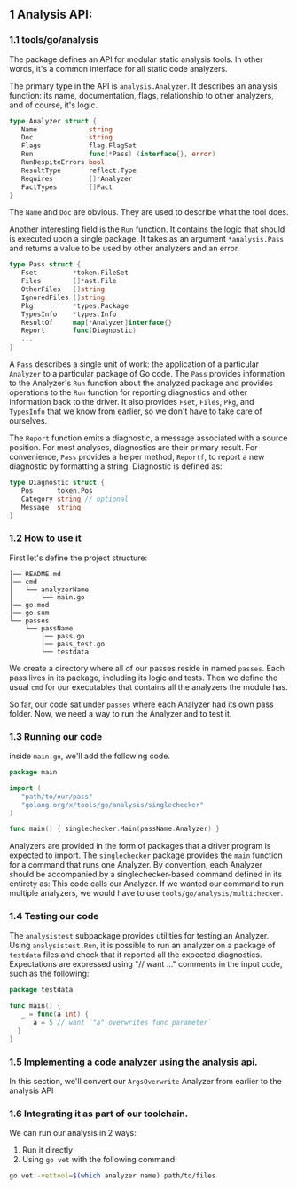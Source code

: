 ## 1 Analysis API:
### 1.1 tools/go/analysis
The package defines an API for modular static analysis tools. In other words, it's a common interface for all static code analyzers.
      
The primary type in the API is `analysis.Analyzer`.  It describes an analysis function: its name, documentation, flags, relationship to other analyzers, and of course, it's logic.

``` go
type Analyzer struct {
   Name             string
   Doc              string
   Flags            flag.FlagSet
   Run              func(*Pass) (interface{}, error)
   RunDespiteErrors bool
   ResultType       reflect.Type
   Requires         []*Analyzer
   FactTypes        []Fact
}
```

The `Name` and `Doc` are obvious. They are used to describe what the tool does.

Another interesting field is the `Run` function. It contains the logic that should is executed upon a single package. It takes as an argument `*analysis.Pass` and returns a value to be used by other analyzers and an error.

``` go
type Pass struct {
   Fset         *token.FileSet
   Files        []*ast.File
   OtherFiles   []string
   IgnoredFiles []string
   Pkg          *types.Package
   TypesInfo    *types.Info
   ResultOf     map[*Analyzer]interface{}
   Report       func(Diagnostic)
   ...
}
```

A `Pass` describes a single unit of work: the application of a particular `Analyzer` to a particular package of Go code. The `Pass` provides information to the Analyzer's `Run` function about the analyzed package and provides operations to the `Run` function for reporting diagnostics and other information back to the driver. It also provides `Fset`, `Files`, `Pkg`, and `TypesInfo` that we know from earlier, so we don't have to take care of ourselves.

The `Report` function emits a diagnostic, a message associated with a source position. For most analyses, diagnostics are their primary result. For convenience, `Pass` provides a helper method, `Reportf`, to report a new diagnostic by formatting a string. Diagnostic is defined as:

``` go
type Diagnostic struct {
   Pos      token.Pos
   Category string // optional
   Message  string
}
```

### 1.2 How to use it
First let's define the project structure:
```
│── README.md
│── cmd
│   └── analyzerName
│       └── main.go
│── go.mod
│── go.sum
└── passes
    └── passName
        │── pass.go
        │── pass_test.go
        └── testdata
```

We create a directory where all of our passes reside in named `passes`. Each pass lives in its package, including its logic and tests. Then we define the usual `cmd` for our executables that contains all the analyzers the module has.

So far, our code sat under `passes`  where each Analyzer had its own pass folder. Now, we need a way to run the Analyzer and to test it.

### 1.3 Running our code
inside `main.go`, we'll add the following code. 

``` go
package main

import (
   "path/to/our/pass"
   "golang.org/x/tools/go/analysis/singlechecker"
)

func main() { singlechecker.Main(passName.Analyzer) }
```
Analyzers are provided in the form of packages that a driver program is expected to import. 
The `singlechecker` package provides the `main` function for a command that runs one Analyzer. By convention, each Analyzer should be accompanied by a singlechecker-based command defined in its entirety as: This code calls our Analyzer. 
If we wanted our command to run multiple analyzers, we would have to use `tools/go/analysis/multichecker`.

### 1.4 Testing our code
The `analysistest` subpackage provides utilities for testing an Analyzer. Using `analysistest.Run`, it is possible to run an analyzer on a package of `testdata` files and check that it reported all the expected diagnostics.
Expectations are expressed using "// want ..." comments in the input code, such as the following:

``` go
package testdata  
  
func main() {  
   _ = func(a int) {  
      a = 5 // want `"a" overwrites func parameter`  
  }  
}
```

### 1.5 Implementing a code analyzer using the analysis api.   
In this section, we'll convert our `ArgsOverwrite` Analyzer from earlier to the analysis API

### 1.6 Integrating it as part of our toolchain. 
We can run our analysis in 2 ways:
1. Run it directly
2. Using `go vet` with the following command: 
``` bash
go vet -vettool=$(which analyzer name) path/to/files
```
